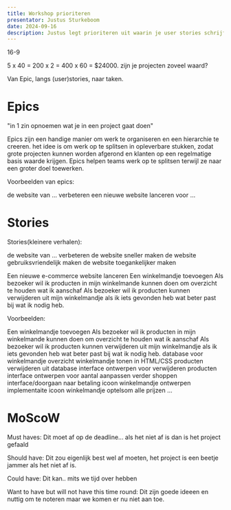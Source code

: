 ```yaml
---
title: Workshop prioriteren
presentator: Justus Sturkeboom
date: 2024-09-16
description: Justus legt prioriteren uit waarin je user stories schrijft, keuzes maakt, en prioriteert met MoSCoW
---
```


16-9

5 x 40 = 200 x 2 = 400 x 60 = $24000. zijn je projecten zoveel waard? 

Van Epic, langs (user)stories, naar taken.

# Epics

"in 1 zin opnoemen wat je in een project gaat doen"

Epics zijn een handige manier om werk te organiseren en een hierarchie te creeren. het idee is om werk op te splitsen in opleverbare stukken, zodat grote projecten kunnen worden afgerond en klanten  op een regelmatige basis waarde krijgen. Epics helpen teams werk op te splitsen terwijl ze naar een groter doel toewerken.

Voorbeelden van epics:

de website van ... verbeteren
een nieuwe website lanceren voor ...

# Stories
Stories(kleinere verhalen):

de website van ... verbeteren
    de website sneller maken
    de website gebruiksvriendelijk maken
    de website toegankelijker maken

<!-- userstories -->
Een nieuwe e-commerce website lanceren
    Een winkelmandje toevoegen
        Als bezoeker wil ik producten in mijn winkelmande kunnen doen om overzicht te houden wat ik aanschaf
        Als bezoeker wil ik producten kunnen verwijderen uit mijn winkelmandje als ik iets gevonden heb wat beter past bij wat ik nodig heb.


<!-- Super duidelijk en specifiek zijn met het schrijven van een story -->

Voorbeelden:

Een winkelmandje toevoegen
    Als bezoeker wil ik producten in mijn winkelmande kunnen doen om overzicht te houden wat ik aanschaf
    Als bezoeker wil ik producten kunnen verwijderen uit mijn winkelmandje als ik iets gevonden heb wat beter past bij wat ik nodig heb.
        database voor winkelmandje
        overzicht winkelmandje tonen in HTML/CSS
        producten verwijderen uit database
        interface ontwerpen voor verwijderen producten
        interface ontwerpen voor aantal aanpassen
        verder shoppen interface/doorgaan naar betaling
        icoon winkelmandje ontwerpen
        implementaite icoon winkelmandje
        optelsom alle prijzen
        ...


# MoScoW

Must haves:
    Dit moet af op de deadline... als het niet af is dan is het project gefaald

Should have: 
    Dit zou eigenlijk best wel af moeten, het project is een beetje jammer als het niet af is.

Could have: 
    Dit kan.. mits we tijd over hebben

Want to have but will not have this time round: 
    Dit zijn goede ideeen en nuttig om te noteren maar we komen er nu niet aan toe.
